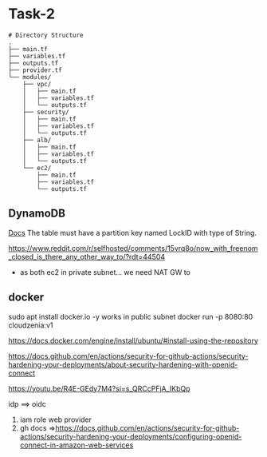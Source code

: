 
# Task-2 

```
# Directory Structure
.
├── main.tf
├── variables.tf
├── outputs.tf
├── provider.tf
└── modules/
    ├── vpc/
    │   ├── main.tf
    │   ├── variables.tf
    │   └── outputs.tf
    ├── security/
    │   ├── main.tf
    │   ├── variables.tf
    │   └── outputs.tf
    ├── alb/
    │   ├── main.tf
    │   ├── variables.tf
    │   └── outputs.tf
    └── ec2/
        ├── main.tf
        ├── variables.tf
        └── outputs.tf
```

## DynamoDB 
[Docs](https://developer.hashicorp.com/terraform/language/backend/s3#dynamodb_table)
The table must have a partition key named LockID with type of String.

https://www.reddit.com/r/selfhosted/comments/15vrq8o/now_with_freenom_closed_is_there_any_other_way_to/?rdt=44504

- as both ec2 in private subnet... we need NAT GW to 

## docker
sudo apt install docker.io -y works in public subnet
docker run -p 8080:80 cloudzenia:v1

https://docs.docker.com/engine/install/ubuntu/#install-using-the-repository

https://docs.github.com/en/actions/security-for-github-actions/security-hardening-your-deployments/about-security-hardening-with-openid-connect

https://youtu.be/R4E-GEdy7M4?si=s_QRCcPFjA_IKbQp

idp ==> oidc
1. iam role web provider
2. gh docs =>https://docs.github.com/en/actions/security-for-github-actions/security-hardening-your-deployments/configuring-openid-connect-in-amazon-web-services
